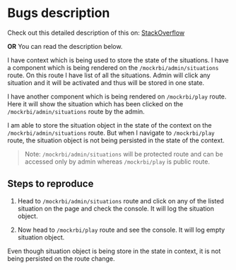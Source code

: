 # Bugs description

Check out this detailed description of this on:
[StackOverflow](https://stackoverflow.com/questions/75713549/passing-value-to-unrendered-component)

**OR** You can read the description below.

I have context which is being used to store the state of the situations. I have a component which is being rendered on the `/mockrbi/admin/situations` route. On this route I have list of all the situations. Admin will click any situation and it will be activated and thus will be stored in one state.

I have another component which is being rendered on `/mockrbi/play` route. Here it will show the situation which has been clicked on the `/mockrbi/admin/situations` route by the admin.

I am able to store the situation object in the state of the context on the `/mockrbi/admin/situations` route. But when I navigate to `/mockrbi/play` route, the situation object is not being persisted in the state of the context.

> Note: `/mockrbi/admin/situations` will be protected route and can be accessed only by admin whereas `/mockrbi/play` is public route.

## Steps to reproduce

1. Head to `/mockrbi/admin/situations` route and click on any of the listed situation on the page and check the console.
   It will log the situation object.

2. Now head to `/mockrbi/play` route and see the console. It will log empty situation object.

Even though situation object is being store in the state in context, it is not being persisted on the route change.
